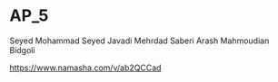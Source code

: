 # AP_5
Seyed Mohammad Seyed Javadi
Mehrdad Saberi
Arash Mahmoudian Bidgoli 

https://www.namasha.com/v/ab2QCCad

